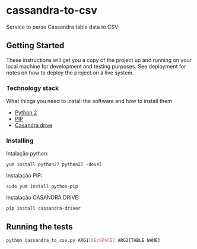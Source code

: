 # cassandra-to-csv

Service to parse Cassandra table data to CSV

## Getting Started

These instructions will get you a copy of the project up and running on your local machine for development and testing purposes. See deployment for notes on how to deploy the project on a live system.

### Technology stack

What things you need to install the software and how to install them

* [Python 2](https://www.python.org/downloads/release/python-2715/) 
* [PIP](https://pypi.org/project/pip/)
* [Casandra drive](https://datastax.github.io/python-driver/) 

### Installing
Intalação python:
```
yum install python27 python27 -devel 
```
Instalação PIP:
```
sudo yum install python-pip
```
Instalação CASANDRA DRIVE:
```
pip install cassandra-driver
```
## Running the tests


```sh
python cassandra_to_csv.py ARG1[KEYSPACE] ARG2[TABLE NAME]
```



